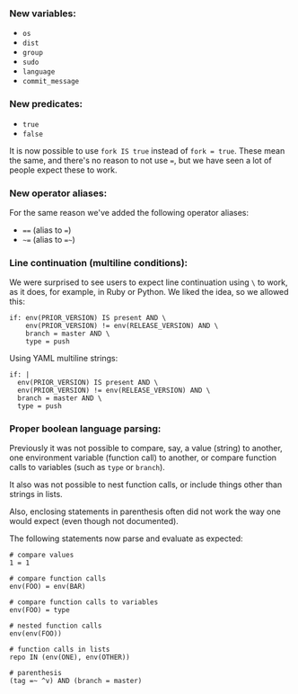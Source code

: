 ### New variables:

* `os`
* `dist`
* `group`
* `sudo`
* `language`
* `commit_message`

### New predicates:

* `true`
* `false`

It is now possible to use `fork IS true` instead of `fork = true`. These mean
the same, and there's no reason to not use `=`, but we have seen a lot of
people expect these to work.

### New operator aliases:

For the same reason we've added the following operator aliases:

* `==` (alias to `=`)
* `~=` (alias to `=~`)

### Line continuation (multiline conditions):

We were surprised to see users to expect line continuation using `\` to work,
as it does, for example, in Ruby or Python. We liked the idea, so we allowed
this:

```
if: env(PRIOR_VERSION) IS present AND \
    env(PRIOR_VERSION) != env(RELEASE_VERSION) AND \
    branch = master AND \
    type = push
```

Using YAML multiline strings:

```
if: |
  env(PRIOR_VERSION) IS present AND \
  env(PRIOR_VERSION) != env(RELEASE_VERSION) AND \
  branch = master AND \
  type = push
```

### Proper boolean language parsing:

Previously it was not possible to compare, say, a value (string) to another,
one environment variable (function call) to another, or compare function calls
to variables (such as `type` or `branch`).

It also was not possible to nest function calls, or include things other than
strings in lists.

Also, enclosing statements in parenthesis often did not work the way one would
expect (even though not documented).

The following statements now parse and evaluate as expected:

```
# compare values
1 = 1

# compare function calls
env(FOO) = env(BAR)

# compare function calls to variables
env(FOO) = type

# nested function calls
env(env(FOO))

# function calls in lists
repo IN (env(ONE), env(OTHER))

# parenthesis
(tag =~ ^v) AND (branch = master)
```
